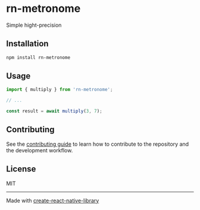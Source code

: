 # rn-metronome

Simple hight-precision

## Installation

```sh
npm install rn-metronome
```

## Usage

```js
import { multiply } from 'rn-metronome';

// ...

const result = await multiply(3, 7);
```

## Contributing

See the [contributing guide](CONTRIBUTING.md) to learn how to contribute to the repository and the development workflow.

## License

MIT

---

Made with [create-react-native-library](https://github.com/callstack/react-native-builder-bob)
